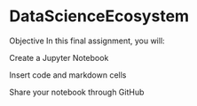 # DataScienceEcosystem
Objective
In this final assignment, you will:

Create a Jupyter Notebook

Insert code and markdown cells

Share your notebook through GitHub
